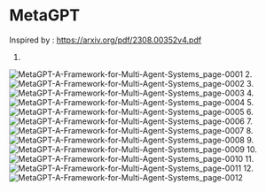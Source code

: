 # MetaGPT

Inspired by  : https://arxiv.org/pdf/2308.00352v4.pdf

1.
![MetaGPT-A-Framework-for-Multi-Agent-Systems_page-0001](https://github.com/Rakib-data-scientist/MetaGPT/assets/137823730/8f20824e-d6bb-4004-b3e1-292e3bbc7c84)
2.
![MetaGPT-A-Framework-for-Multi-Agent-Systems_page-0002](https://github.com/Rakib-data-scientist/MetaGPT/assets/137823730/951d10f0-b0c0-4f5c-9418-49095300946a)
3.
![MetaGPT-A-Framework-for-Multi-Agent-Systems_page-0003](https://github.com/Rakib-data-scientist/MetaGPT/assets/137823730/7b6aa5dd-29bb-4102-98be-febb96c30ae6)
4.
![MetaGPT-A-Framework-for-Multi-Agent-Systems_page-0004](https://github.com/Rakib-data-scientist/MetaGPT/assets/137823730/b76bf8b4-1c18-43d4-a883-858eefed0e41)
5.
![MetaGPT-A-Framework-for-Multi-Agent-Systems_page-0005](https://github.com/Rakib-data-scientist/MetaGPT/assets/137823730/0b1a5a47-3be9-4c43-9c2e-9ad991516582)
6.
![MetaGPT-A-Framework-for-Multi-Agent-Systems_page-0006](https://github.com/Rakib-data-scientist/MetaGPT/assets/137823730/22fd78d2-35e5-46f1-b04b-38a403390bb5)
7.
![MetaGPT-A-Framework-for-Multi-Agent-Systems_page-0007](https://github.com/Rakib-data-scientist/MetaGPT/assets/137823730/9f9087fa-371d-4e19-9a7c-298f2ac769d9)
8.
![MetaGPT-A-Framework-for-Multi-Agent-Systems_page-0008](https://github.com/Rakib-data-scientist/MetaGPT/assets/137823730/897d2848-92b8-45fd-9402-d8280e9d14e4)
9.
![MetaGPT-A-Framework-for-Multi-Agent-Systems_page-0009](https://github.com/Rakib-data-scientist/MetaGPT/assets/137823730/ac1bd1fc-16b3-4bf5-96c4-a097eb06751d)
10.
![MetaGPT-A-Framework-for-Multi-Agent-Systems_page-0010](https://github.com/Rakib-data-scientist/MetaGPT/assets/137823730/59361852-815e-4eb3-9e6f-c200c28ba3d6)
11.
![MetaGPT-A-Framework-for-Multi-Agent-Systems_page-0011](https://github.com/Rakib-data-scientist/MetaGPT/assets/137823730/6267789a-4cef-40d5-ac84-7f8720864ac6)
12.
![MetaGPT-A-Framework-for-Multi-Agent-Systems_page-0012](https://github.com/Rakib-data-scientist/MetaGPT/assets/137823730/94f71588-db07-4b43-bff6-aac547f4971c)


